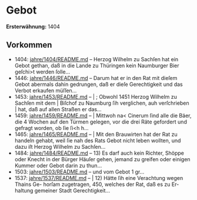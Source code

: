 # Gebot

**Ersterwähnung:** 1404

## Vorkommen
- 1404: [jahre/1404/README.md](../jahre/1404/README.md) – Herzog Wilhelm zu Sachſen hat ein Gebot gethan,
daß in die Lande zu Thüringen kein Naumburger Bier
geſchi>t werden ſolle...
- 1446: [jahre/1446/README.md](../jahre/1446/README.md) – Darum hat er in den Rat mit dieſem Gebot
abermals dahin gedrungen, daß er dieſe Gerechtigkeit und
das Verbot erkaufen müſſen...
- 1453: [jahre/1453/README.md](../jahre/1453/README.md) – |
; Obwohl 1451 Herzog Wilhelm zu Sachſen mit dem |
Biſchof zu Naumburg ſih verglichen, auh verſchrieben |
hat, daß auf allen Straßen er das...
- 1459: [jahre/1459/README.md](../jahre/1459/README.md) – |
Mittwoh na< Cinerum ſind alle die Bäer, die
4 Wochen auf den Türmen gelegen, vor die drei Räte
gefordert und gefragt worden, ob ſie ſi<h h...
- 1465: [jahre/1465/README.md](../jahre/1465/README.md) – |
Mit den Brauwirten hat der Rat zu handeln gehabt,
weil ſie nah des Rats Gebot nicht leben wollten, und dazu
iſt Herzog Wilhelm zu Sachſen...
- 1484: [jahre/1484/README.md](../jahre/1484/README.md) – 13) Es darf auch kein Richter, Shöppe oder Knecht
in der Bürger Häuſer gehen, jemand zu greifen oder
einigen Kummer oder Gebot darin zu thun...
- 1503: [jahre/1503/README.md](../jahre/1503/README.md) – und vom Gebot 1 gr...
- 1537: [jahre/1537/README.md](../jahre/1537/README.md) – | 12) Hätte ſih eine Verachtung wegen Thains Ge-
horſam zugetragen, 450, welches der Rat, daß es zu Er-
haltung gemeiner Stadt Gerechtigkeit...
